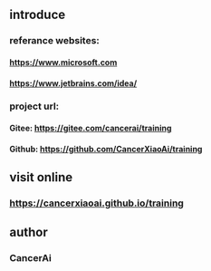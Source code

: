 ## introduce
### referance websites:
#### https://www.microsoft.com
#### https://www.jetbrains.com/idea/
### project url:
#### Gitee: https://gitee.com/cancerai/training
#### Github: https://github.com/CancerXiaoAi/training

## visit online
### https://cancerxiaoai.github.io/training

## author
### CancerAi